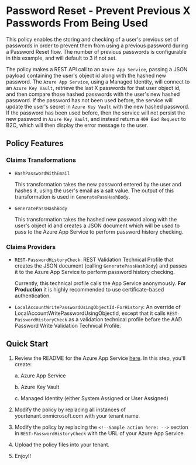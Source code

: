 # Password Reset - Prevent Previous X Passwords From Being Used

This policy enables the storing and checking of a user's previous set of passwords in order to prevent them from using a previous password during a Password Reset flow. The number of previous passwords is configurable in this example, and will default to 3 if not set.

The policy makes a REST API call to an `Azure App Service`, passing a JSON payload containing the user's object id along with the hashed new password. The `Azure App Service`, using a Managed Identity, will connect to an `Azure Key Vault`, retrieve the last X passwords for that user object id, and then compare those hashed passwords with the user's new hashed password. If the password has not been used before, the service will update the user's secret in `Azure Key Vault` with the new hashed password. If the password has been used before, then the service will not persist the new password in `Azure Key Vault`, and instead return a `409 Bad Request` to B2C, which will then display the error message to the user.

## Policy Features

### Claims Transformations

  - `HashPasswordWithEmail`

    This transformation takes the new password entered by the user and hashes it, using the user's email as a salt value. The output of this transformation is used in `GeneratePassHashBody`.

  - `GeneratePassHashBody`

    This transformation takes the hashed new password along with the user's object id and creates a JSON document which will be used to pass to the Azure App Service to perform password history checking.

### Claims Providers

  - `REST-PasswordHistoryCheck`: REST Validation Technical Profile that creates the JSON document (calling `GeneratePassHashBody`) and passes it to the Azure App Service to perform password history checking.

    Currently, this technical profile calls the App Service anonymously. **For Production** it is highly recommended to use certificate-based authentication.

  - `LocalAccountWritePasswordUsingObjectId-ForHistory`: An override of LocalAccountWritePasswordUsingObjectId, except that it calls `REST-PasswordHistoryCheck` as a validation technical profile before the AAD Password Write Validation Technical Profile.

## Quick Start

  1. Review the README for the Azure App Service [here](..\source-code\passwordHashSvc\README.md). In this step, you'll create:

        a. Azure App Service
        
        b. Azure Key Vault

        c. Managed Identity (either System Assigned or User Assigned)

  2. Modify the policy by replacing all instances of yourtenant.onmicrosoft.com with your tenant name.

  3. Modify the policy by replacing the `<!--Sample action here: -->` section in `REST-PasswordHistoryCheck` with the URL of your Azure App Service.

  4. Upload the policy files into your tenant.

  5. Enjoy!!